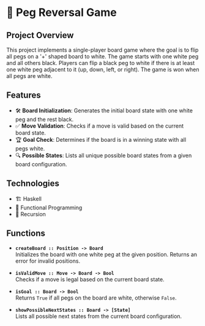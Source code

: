 # 🎯 Peg Reversal Game

## Project Overview

This project implements a single-player board game where the goal is to flip all pegs on a '+' shaped board to white. The game starts with one white peg and all others black. Players can flip a black peg to white if there is at least one white peg adjacent to it (up, down, left, or right). The game is won when all pegs are white.

## Features

- 🛠️ **Board Initialization**: Generates the initial board state with one white peg and the rest black.
- ✅ **Move Validation**: Checks if a move is valid based on the current board state.
- 🏆 **Goal Check**: Determines if the board is in a winning state with all pegs white.
- 🔍 **Possible States**: Lists all unique possible board states from a given board configuration.

## Technologies

- 🏗️ Haskell
- 🧩 Functional Programming
- 🔄 Recursion

## Functions

- **`createBoard :: Position -> Board`**  
  Initializes the board with one white peg at the given position. Returns an error for invalid positions.

- **`isValidMove :: Move -> Board -> Bool`**  
  Checks if a move is legal based on the current board state.

- **`isGoal :: Board -> Bool`**  
  Returns `True` if all pegs on the board are white, otherwise `False`.

- **`showPossibleNextStates :: Board -> [State]`**  
  Lists all possible next states from the current board configuration.
